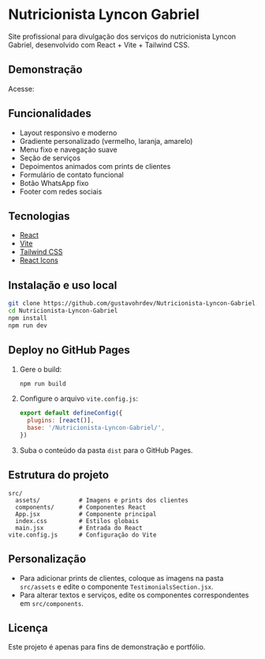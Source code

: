 # Nutricionista Lyncon Gabriel

Site profissional para divulgação dos serviços do nutricionista Lyncon Gabriel, desenvolvido com React + Vite + Tailwind CSS.

## Demonstração

Acesse: []()

## Funcionalidades

- Layout responsivo e moderno
- Gradiente personalizado (vermelho, laranja, amarelo)
- Menu fixo e navegação suave
- Seção de serviços
- Depoimentos animados com prints de clientes
- Formulário de contato funcional
- Botão WhatsApp fixo
- Footer com redes sociais

## Tecnologias

- [React](https://react.dev/)
- [Vite](https://vitejs.dev/)
- [Tailwind CSS](https://tailwindcss.com/)
- [React Icons](https://react-icons.github.io/react-icons/)

## Instalação e uso local

```bash
git clone https://github.com/gustavohrdev/Nutricionista-Lyncon-Gabriel.git
cd Nutricionista-Lyncon-Gabriel
npm install
npm run dev
```

## Deploy no GitHub Pages

1. Gere o build:
   ```bash
   npm run build
   ```
2. Configure o arquivo `vite.config.js`:
   ```js
   export default defineConfig({
     plugins: [react()],
     base: '/Nutricionista-Lyncon-Gabriel/',
   })
   ```
3. Suba o conteúdo da pasta `dist` para o GitHub Pages.

## Estrutura do projeto

```
src/
  assets/           # Imagens e prints dos clientes
  components/       # Componentes React
  App.jsx           # Componente principal
  index.css         # Estilos globais
  main.jsx          # Entrada do React
vite.config.js      # Configuração do Vite
```

## Personalização

- Para adicionar prints de clientes, coloque as imagens na pasta `src/assets` e edite o componente `TestimonialsSection.jsx`.
- Para alterar textos e serviços, edite os componentes correspondentes em `src/components`.

## Licença

Este projeto é apenas para fins de demonstração e portfólio.

